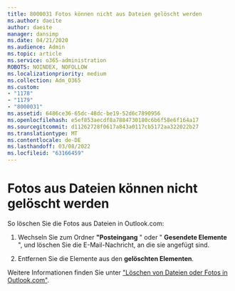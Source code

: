```yaml
---
title: 8000031 Fotos können nicht aus Dateien gelöscht werden
ms.author: daeite
author: daeite
manager: dansimp
ms.date: 04/21/2020
ms.audience: Admin
ms.topic: article
ms.service: o365-administration
ROBOTS: NOINDEX, NOFOLLOW
ms.localizationpriority: medium
ms.collection: Adm_O365
ms.custom:
- "1178"
- "1179"
- "8000031"
ms.assetid: 6486ce36-65dc-48dc-be19-52d6c7890956
ms.openlocfilehash: e5ef853aecdf8a7884730180c6b6f58e6f164a17
ms.sourcegitcommit: d11262728f0617a843a0117cb5172aa322022b27
ms.translationtype: MT
ms.contentlocale: de-DE
ms.lasthandoff: 03/08/2022
ms.locfileid: "63166459"
---
```

# <a name="unable-to-delete-photos-from-files"></a>Fotos aus Dateien können nicht gelöscht werden

So löschen Sie die Fotos aus Dateien in Outlook.com:
  
1. Wechseln Sie zum Ordner **"Posteingang** " oder " **Gesendete Elemente** ", und löschen Sie die E-Mail-Nachricht, an die sie angefügt sind.

2. Entfernen Sie die Elemente aus den **gelöschten Elementen**.

Weitere Informationen finden Sie unter ["Löschen von Dateien oder Fotos in Outlook.com"](https://support.office.com/article/bae0531f-040f-4c42-90b9-786ca718c16d.aspx).
  